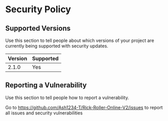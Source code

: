 # Security Policy

## Supported Versions

Use this section to tell people about which versions of your project are
currently being supported with security updates.

| Version | Supported          |
| ------- | ------------------ |
| 2.1.0   | Yes                 |


## Reporting a Vulnerability

Use this section to tell people how to report a vulnerability.

Go to https://github.com/Ash1234-T/Rick-Roller-Online-V2/issues to report all issues and security vulnerabilities
